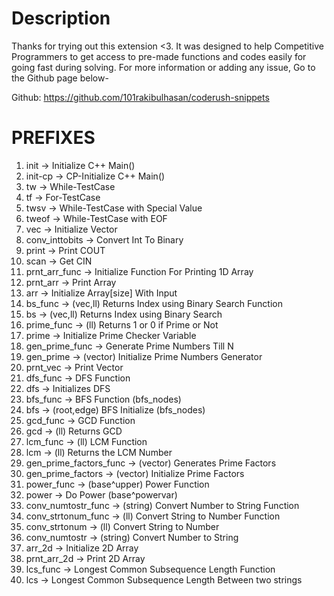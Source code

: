 # Description
Thanks for trying out this extension <3. It was designed to help Competitive Programmers to get access to pre-made functions and codes easily for going fast during solving.
For more information or adding any issue, Go to the Github page below-

Github: https://github.com/101rakibulhasan/coderush-snippets

# PREFIXES
1. init -> Initialize C++ Main()
2. init-cp -> CP-Initialize C++ Main()
3. tw -> While-TestCase
4. tf -> For-TestCase
5. twsv -> While-TestCase with Special Value
6. tweof -> While-TestCase with EOF
7. vec -> Initialize Vector
8. conv_inttobits -> Convert Int To Binary
9. print -> Print COUT
10. scan -> Get CIN
11. prnt_arr_func -> Initialize Function For Printing 1D Array
12. prnt_arr -> Print Array
13. arr -> Initialize Array[size] With Input
14. bs_func -> (vec,ll) Returns Index using Binary Search Function
15. bs -> (vec,ll) Returns Index using Binary Search
16. prime_func -> (ll) Returns 1 or 0 if Prime or Not
17. prime -> Initialize Prime Checker Variable
18. gen_prime_func -> Generate Prime Numbers Till N
19. gen_prime -> (vector) Initialize Prime Numbers Generator
20. prnt_vec -> Print Vector
21. dfs_func -> DFS Function
22. dfs -> Initializes DFS
23. bfs_func -> BFS Function (bfs_nodes)
24. bfs -> (root,edge) BFS Initialize (bfs_nodes)
25. gcd_func -> GCD Function
26. gcd -> (ll) Returns GCD
27. lcm_func -> (ll) LCM Function
28. lcm -> (ll) Returns the LCM Number
29. gen_prime_factors_func -> (vector) Generates Prime Factors
30. gen_prime_factors -> (vector) Initialize Prime Factors
31. power_func -> (base^upper) Power Function
32. power -> Do Power (base^powervar)
33. conv_numtostr_func -> (string) Convert Number to String Function
34. conv_strtonum_func -> (ll) Convert String to Number Function
35. conv_strtonum -> (ll) Convert String to Number
36. conv_numtostr -> (string) Convert Number to String
37. arr_2d -> Initialize 2D Array
38. prnt_arr_2d -> Print 2D Array
39. lcs_func -> Longest Common Subsequence Length Function
40. lcs -> Longest Common Subsequence Length Between two strings
